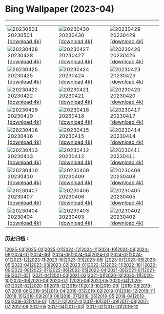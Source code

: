 # Bing Wallpaper (2023-04)
**************

<table><tr><td><img class="wallpaper" src="https://www.bing.com/th?id=OHR.SunflowerBee_DE-DE9415817741_1920x1080.jpg" alt="20230501"> 20230501 <a href="https://www.bing.com/th?id=OHR.SunflowerBee_DE-DE9415817741_UHD.jpg">[download 4k]</a></td><td><img class="wallpaper" src="https://www.bing.com/th?id=OHR.ExteriorPreservationHall_DE-DE8207516768_1920x1080.jpg" alt="20230430"> 20230430 <a href="https://www.bing.com/th?id=OHR.ExteriorPreservationHall_DE-DE8207516768_UHD.jpg">[download 4k]</a></td><td><img class="wallpaper" src="https://www.bing.com/th?id=OHR.JTNPMilkyWay_DE-DE7405272282_1920x1080.jpg" alt="20230429"> 20230429 <a href="https://www.bing.com/th?id=OHR.JTNPMilkyWay_DE-DE7405272282_UHD.jpg">[download 4k]</a></td></tr><tr><td><img class="wallpaper" src="https://www.bing.com/th?id=OHR.MariposaGrove_DE-DE6502000556_1920x1080.jpg" alt="20230428"> 20230428 <a href="https://www.bing.com/th?id=OHR.MariposaGrove_DE-DE6502000556_UHD.jpg">[download 4k]</a></td><td><img class="wallpaper" src="https://www.bing.com/th?id=OHR.SouthPadre_DE-DE5975626528_1920x1080.jpg" alt="20230427"> 20230427 <a href="https://www.bing.com/th?id=OHR.SouthPadre_DE-DE5975626528_UHD.jpg">[download 4k]</a></td><td><img class="wallpaper" src="https://www.bing.com/th?id=OHR.GHOAudubonDay_DE-DE4254094306_1920x1080.jpg" alt="20230426"> 20230426 <a href="https://www.bing.com/th?id=OHR.GHOAudubonDay_DE-DE4254094306_UHD.jpg">[download 4k]</a></td></tr><tr><td><img class="wallpaper" src="https://www.bing.com/th?id=OHR.NaturalHeritageCenter_DE-DE0230268232_1920x1080.jpg" alt="20230425"> 20230425 <a href="https://www.bing.com/th?id=OHR.NaturalHeritageCenter_DE-DE0230268232_UHD.jpg">[download 4k]</a></td><td><img class="wallpaper" src="https://www.bing.com/th?id=OHR.FranconianWineCellar_DE-DE9737589595_1920x1080.jpg" alt="20230424"> 20230424 <a href="https://www.bing.com/th?id=OHR.FranconianWineCellar_DE-DE9737589595_UHD.jpg">[download 4k]</a></td><td><img class="wallpaper" src="https://www.bing.com/th?id=OHR.StuttgartPublicLibrary_DE-DE9376836854_1920x1080.jpg" alt="20230423"> 20230423 <a href="https://www.bing.com/th?id=OHR.StuttgartPublicLibrary_DE-DE9376836854_UHD.jpg">[download 4k]</a></td></tr><tr><td><img class="wallpaper" src="https://www.bing.com/th?id=OHR.EarthDayFox_DE-DE8965516064_1920x1080.jpg" alt="20230422"> 20230422 <a href="https://www.bing.com/th?id=OHR.EarthDayFox_DE-DE8965516064_UHD.jpg">[download 4k]</a></td><td><img class="wallpaper" src="https://www.bing.com/th?id=OHR.ProcidaItaly_DE-DE8410608904_1920x1080.jpg" alt="20230421"> 20230421 <a href="https://www.bing.com/th?id=OHR.ProcidaItaly_DE-DE8410608904_UHD.jpg">[download 4k]</a></td><td><img class="wallpaper" src="https://www.bing.com/th?id=OHR.MossyGrottoFalls_DE-DE9162170819_1920x1080.jpg" alt="20230420"> 20230420 <a href="https://www.bing.com/th?id=OHR.MossyGrottoFalls_DE-DE9162170819_UHD.jpg">[download 4k]</a></td></tr><tr><td><img class="wallpaper" src="https://www.bing.com/th?id=OHR.TaiwanYuhina_DE-DE9622879308_1920x1080.jpg" alt="20230419"> 20230419 <a href="https://www.bing.com/th?id=OHR.TaiwanYuhina_DE-DE9622879308_UHD.jpg">[download 4k]</a></td><td><img class="wallpaper" src="https://www.bing.com/th?id=OHR.MPPUnesco_DE-DE9476422795_1920x1080.jpg" alt="20230418"> 20230418 <a href="https://www.bing.com/th?id=OHR.MPPUnesco_DE-DE9476422795_UHD.jpg">[download 4k]</a></td><td><img class="wallpaper" src="https://www.bing.com/th?id=OHR.OneThousandSprings_DE-DE6812123772_1920x1080.jpg" alt="20230417"> 20230417 <a href="https://www.bing.com/th?id=OHR.OneThousandSprings_DE-DE6812123772_UHD.jpg">[download 4k]</a></td></tr><tr><td><img class="wallpaper" src="https://www.bing.com/th?id=OHR.KiteDay_DE-DE5544963216_1920x1080.jpg" alt="20230416"> 20230416 <a href="https://www.bing.com/th?id=OHR.KiteDay_DE-DE5544963216_UHD.jpg">[download 4k]</a></td><td><img class="wallpaper" src="https://www.bing.com/th?id=OHR.LorenzoQuinn_DE-DE4212033838_1920x1080.jpg" alt="20230415"> 20230415 <a href="https://www.bing.com/th?id=OHR.LorenzoQuinn_DE-DE4212033838_UHD.jpg">[download 4k]</a></td><td><img class="wallpaper" src="https://www.bing.com/th?id=OHR.Mannheim_DE-DE1609561804_1920x1080.jpg" alt="20230414"> 20230414 <a href="https://www.bing.com/th?id=OHR.Mannheim_DE-DE1609561804_UHD.jpg">[download 4k]</a></td></tr><tr><td><img class="wallpaper" src="https://www.bing.com/th?id=OHR.PhloxSubulata_DE-DE3543947931_1920x1080.jpg" alt="20230413"> 20230413 <a href="https://www.bing.com/th?id=OHR.PhloxSubulata_DE-DE3543947931_UHD.jpg">[download 4k]</a></td><td><img class="wallpaper" src="https://www.bing.com/th?id=OHR.EuropeFromISS_DE-DE2508678174_1920x1080.jpg" alt="20230412"> 20230412 <a href="https://www.bing.com/th?id=OHR.EuropeFromISS_DE-DE2508678174_UHD.jpg">[download 4k]</a></td><td><img class="wallpaper" src="https://www.bing.com/th?id=OHR.Tatzlwurmbruecke_DE-DE0668402761_1920x1080.jpg" alt="20230411"> 20230411 <a href="https://www.bing.com/th?id=OHR.Tatzlwurmbruecke_DE-DE0668402761_UHD.jpg">[download 4k]</a></td></tr><tr><td><img class="wallpaper" src="https://www.bing.com/th?id=OHR.ElephantTwins_DE-DE7828425452_1920x1080.jpg" alt="20230410"> 20230410 <a href="https://www.bing.com/th?id=OHR.ElephantTwins_DE-DE7828425452_UHD.jpg">[download 4k]</a></td><td><img class="wallpaper" src="https://www.bing.com/th?id=OHR.LithuanianEggs_DE-DE6834482239_1920x1080.jpg" alt="20230409"> 20230409 <a href="https://www.bing.com/th?id=OHR.LithuanianEggs_DE-DE6834482239_UHD.jpg">[download 4k]</a></td><td><img class="wallpaper" src="https://www.bing.com/th?id=OHR.NIrelandGiants_DE-DE6018024245_1920x1080.jpg" alt="20230408"> 20230408 <a href="https://www.bing.com/th?id=OHR.NIrelandGiants_DE-DE6018024245_UHD.jpg">[download 4k]</a></td></tr><tr><td><img class="wallpaper" src="https://www.bing.com/th?id=OHR.KitsAspen_DE-DE9335178847_1920x1080.jpg" alt="20230407"> 20230407 <a href="https://www.bing.com/th?id=OHR.KitsAspen_DE-DE9335178847_UHD.jpg">[download 4k]</a></td><td><img class="wallpaper" src="https://www.bing.com/th?id=OHR.ArizonaPinkMoon_DE-DE9682915155_1920x1080.jpg" alt="20230406"> 20230406 <a href="https://www.bing.com/th?id=OHR.ArizonaPinkMoon_DE-DE9682915155_UHD.jpg">[download 4k]</a></td><td><img class="wallpaper" src="https://www.bing.com/th?id=OHR.BlackGrouseLekking_DE-DE9275715227_1920x1080.jpg" alt="20230405"> 20230405 <a href="https://www.bing.com/th?id=OHR.BlackGrouseLekking_DE-DE9275715227_UHD.jpg">[download 4k]</a></td></tr><tr><td><img class="wallpaper" src="https://www.bing.com/th?id=OHR.RomanBridge_DE-DE8880591809_1920x1080.jpg" alt="20230404"> 20230404 <a href="https://www.bing.com/th?id=OHR.RomanBridge_DE-DE8880591809_UHD.jpg">[download 4k]</a></td><td><img class="wallpaper" src="https://www.bing.com/th?id=OHR.SchleswigHolsteinHelgoland_DE-DE2968840139_1920x1080.jpg" alt="20230403"> 20230403 <a href="https://www.bing.com/th?id=OHR.SchleswigHolsteinHelgoland_DE-DE2968840139_UHD.jpg">[download 4k]</a></td><td><img class="wallpaper" src="https://www.bing.com/th?id=OHR.JavaBromo_DE-DE6568221020_1920x1080.jpg" alt="20230402"> 20230402 <a href="https://www.bing.com/th?id=OHR.JavaBromo_DE-DE6568221020_UHD.jpg">[download 4k]</a></td></tr></table>

### 历史归档：

|[2025-03](/../2025-03/2025-03.md)|[2025-02](/../2025-02/2025-02.md)|[2025-01](/../2025-01/2025-01.md)|[2024-12](/../2024-12/2024-12.md)|[2024-11](/../2024-11/2024-11.md)|[2024-10](/../2024-10/2024-10.md)|[2024-09](/../2024-09/2024-09.md)|[2024-08](/../2024-08/2024-08.md)|[2024-07](/../2024-07/2024-07.md)|[2024-06](/../2024-06/2024-06.md)|
|[2024-05](/../2024-05/2024-05.md)|[2024-04](/../2024-04/2024-04.md)|[2024-03](/../2024-03/2024-03.md)|[2024-02](/../2024-02/2024-02.md)|[2024-01](/../2024-01/2024-01.md)|[2023-12](/../2023-12/2023-12.md)|[2023-11](/../2023-11/2023-11.md)|[2023-10](/../2023-10/2023-10.md)|[2023-09](/../2023-09/2023-09.md)|[2023-08](/../2023-08/2023-08.md)|
|[2023-07](/../2023-07/2023-07.md)|[2023-06](/../2023-06/2023-06.md)|[2023-05](/../2023-05/2023-05.md)|[2023-04](/2023-04.md)|[2023-03](/../2023-03/2023-03.md)|[2023-02](/../2023-02/2023-02.md)|[2023-01](/../2023-01/2023-01.md)|[2022-12](/../2022-12/2022-12.md)|[2022-11](/../2022-11/2022-11.md)|[2022-10](/../2022-10/2022-10.md)|
|[2022-09](/../2022-09/2022-09.md)|[2022-08](/../2022-08/2022-08.md)|[2022-07](/../2022-07/2022-07.md)|[2022-06](/../2022-06/2022-06.md)|[2022-05](/../2022-05/2022-05.md)|[2022-04](/../2022-04/2022-04.md)|[2021-08](/../2021-08/2021-08.md)|[2021-07](/../2021-07/2021-07.md)|[2021-06](/../2021-06/2021-06.md)|[2021-05](/../2021-05/2021-05.md)|
|[2021-04](/../2021-04/2021-04.md)|[2021-03](/../2021-03/2021-03.md)|[2021-02](/../2021-02/2021-02.md)|[2021-01](/../2021-01/2021-01.md)|[2020-12](/../2020-12/2020-12.md)|[2020-11](/../2020-11/2020-11.md)|[2020-10](/../2020-10/2020-10.md)|[2020-09](/../2020-09/2020-09.md)|[2020-08](/../2020-08/2020-08.md)|[2020-07](/../2020-07/2020-07.md)|
|[2020-06](/../2020-06/2020-06.md)|[2020-05](/../2020-05/2020-05.md)|[2020-04](/../2020-04/2020-04.md)|[2020-03](/../2020-03/2020-03.md)|[2020-02](/../2020-02/2020-02.md)|[2020-01](/../2020-01/2020-01.md)|[2019-12](/../2019-12/2019-12.md)|[2019-11](/../2019-11/2019-11.md)|[2019-10](/../2019-10/2019-10.md)|[2019-09](/../2019-09/2019-09.md)|
|[2019-08](/../2019-08/2019-08.md)|[2019-07](/../2019-07/2019-07.md)|[2019-06](/../2019-06/2019-06.md)|[2019-05](/../2019-05/2019-05.md)|[2019-04](/../2019-04/2019-04.md)|[2019-03](/../2019-03/2019-03.md)|[2019-02](/../2019-02/2019-02.md)|[2019-01](/../2019-01/2019-01.md)|[2018-12](/../2018-12/2018-12.md)|[2018-11](/../2018-11/2018-11.md)|
|[2018-10](/../2018-10/2018-10.md)|[2018-09](/../2018-09/2018-09.md)|[2018-08](/../2018-08/2018-08.md)|[2018-07](/../2018-07/2018-07.md)|[2018-06](/../2018-06/2018-06.md)|[2018-05](/../2018-05/2018-05.md)|[2018-04](/../2018-04/2018-04.md)|[2018-03](/../2018-03/2018-03.md)|[2018-02](/../2018-02/2018-02.md)|[2018-01](/../2018-01/2018-01.md)|
|[2017-12](/../2017-12/2017-12.md)|[2017-11](/../2017-11/2017-11.md)|[2017-10](/../2017-10/2017-10.md)|[2017-09](/../2017-09/2017-09.md)|[2017-08](/../2017-08/2017-08.md)|[2017-07](/../2017-07/2017-07.md)|[2017-06](/../2017-06/2017-06.md)|[2017-05](/../2017-05/2017-05.md)|[2017-04](/../2017-04/2017-04.md)|[2017-03](/../2017-03/2017-03.md)|
|[2017-02](/../2017-02/2017-02.md)|[2017-01](/../2017-01/2017-01.md)|[2016-12](/../2016-12/2016-12.md)